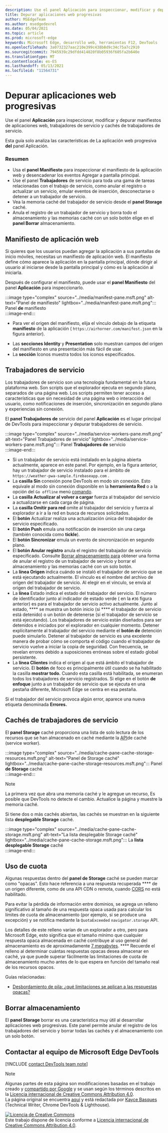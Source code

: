 ```yaml
---
description: Use el panel Aplicación para inspeccionar, modificar y depurar manifiestos de aplicaciones web, trabajadores de servicio y cachés de trabajadores de servicio.
title: Depurar aplicaciones web progresivas
author: MSEdgeTeam
ms.author: msedgedevrel
ms.date: 05/04/2021
ms.topic: article
ms.prod: microsoft-edge
keywords: Microsoft Edge, desarrollo web, herramientas F12, DevTools
ms.openlocfilehash: 3a0732327aac210e399c438b8d9c34c75a7c2910
ms.sourcegitcommit: 7945939c29dfdd414020f8b05936f605fa2b640e
ms.translationtype: MT
ms.contentlocale: es-ES
ms.lasthandoff: 05/13/2021
ms.locfileid: "11564731"
---
```

<!-- Copyright Kayce Basques 

   Licensed under the Apache License, Version 2.0 (the "License");
   you may not use this file except in compliance with the License.
   You may obtain a copy of the License at

       https://www.apache.org/licenses/LICENSE-2.0

   Unless required by applicable law or agreed to in writing, software
   distributed under the License is distributed on an "AS IS" BASIS,
   WITHOUT WARRANTIES OR CONDITIONS OF ANY KIND, either express or implied.
   See the License for the specific language governing permissions and
   limitations under the License.  -->  
# <a name="debug-progressive-web-apps"></a>Depurar aplicaciones web progresivas  

Use el panel **Aplicación** para inspeccionar, modificar y depurar manifiestos de aplicaciones web, trabajadores de servicio y cachés de trabajadores de servicio.  

<!--Related Guides:  

*   [Progressive Web Apps](/web/progressive-web-apps)  -->

<!--TODO:  Link web "Progressive Web Apps" section when available. -->

Esta guía solo analiza las características de La aplicación web progresiva **del** panel Aplicación.  <!--If you're looking for help on the other panes, check out the last section of this guide, [Other Application panel guides](#other-application-panel-guides).  -->

<!--TODO:  Link to sections when available. -->

### <a name="summary"></a>Resumen  

*   Usa el **panel Manifiesto** para inspeccionar el manifiesto de la aplicación web y desencadenar los eventos Agregar a pantalla principal.  
*   Use el panel **Trabajadores** de servicio para toda una gama de tareas relacionadas con el trabajo de servicio, como anular el registro o actualizar un servicio, emular eventos de inserción, desconectarse o detener a un trabajador de servicio.  
*   Vea la memoria caché del trabajador de servicio desde el **panel Storage** caché.  
*   Anula el registro de un trabajador de servicio y borra todo el almacenamiento y las memorias caché con un solo botón elige en el **panel Borrar** almacenamiento.  
    
## <a name="web-app-manifest"></a>Manifiesto de aplicación web  

Si quieres que los usuarios puedan agregar la aplicación a sus pantallas de inicio móviles, necesitas un manifiesto de aplicación web.  El manifiesto define cómo aparece la aplicación en la pantalla principal, dónde dirigir al usuario al iniciarse desde la pantalla principal y cómo es la aplicación al iniciarla.  

<!--Related Guides:  

*   [Improve user experiences with a Web App Manifest](/web/fundamentals/web-app-manifest)  
*   [Using App Install Banners](/web/fundamentals/app-install-banners)  -->

<!--TODO:  Link to sections when available. -->

Después de configurar el manifiesto, puede usar el **panel Manifiesto** del panel **Aplicación** para inspeccionarlo.  

:::image type="complex" source="../media/manifest-pane.msft.png" alt-text="Panel de manifiesto" lightbox="../media/manifest-pane.msft.png":::
   Panel **de** manifiesto  
:::image-end:::  

*   Para ver el origen del manifiesto, elija el vínculo debajo de la etiqueta **manifiesto** de la aplicación \( `https://airhorner.com/manifest.json` en la figura anterior\).  
<!-- *   Choose the **Add to homescreen** button to simulate an Add to Homescreen event.  Check out the next section for more information.  -->  
*   Las **secciones Identity** y **Presentation** solo muestran campos del origen del manifiesto en una presentación más fácil de usar.  
*   La **sección** Iconos muestra todos los iconos especificados.  
    
<!--### Simulate Add to Homescreen events  -->

<!--A web app may only be added to a homescreen when the site is visited at least twice, with at least five minutes between visits.  While developing or debugging your Add to Homescreen workflow, the criteria is potentially inconvenient.  
The **Add to homescreen** button on the **App Manifest** pane lets you simulate Add to Homescreen events whenever you want.  -->

<!--You may test out this feature with the [Microsoft I/O 2016 progressive web app](https://events.alpahabet.com/io2016/), which has proper support for Add to Homescreen.  Choosing on **Add to Homescreen** while the app is open prompts Microsoft Edge to display the "add this site to your shelf" banner, which is the desktop equivalent of the "add to homescreen" banner for mobile devices.  -->

<!--  
:::image type="complex" source="../media/io.msft.png" alt-text="Add to desktop shelf" lightbox="../media/io.msft.png":::
   Add to desktop shelf  
:::image-end:::
-->  

<!--
> [!Tip]
> Keep the **Console** drawer open while simulating Add to Homescreen events.  The Console tells you if your manifest has any issues and logs other information about the Add to Homescreen lifecycle.  -->

<!--The **Add to Homescreen** feature may not yet simulate the workflow for mobile devices.  Notice how the "add to shelf" prompt was triggered in the screenshot above, even though DevTools is in Device Mode.  However, if you may successfully add your app to your desktop shelf, then it works for mobile, too.  -->

<!-- TODO: Rework content after sample app is created. -->

<!--If you want to test out the genuine mobile experience, you may connect a real mobile device to DevTools via **remote debugging**, and then choose the **Add to Homescreen** button \(on DevTools\) to trigger the "add to homescreen" prompt on the connected mobile device.  -->

<!--TODO:  Link Debug "remote debugging" sections when available. -->

## <a name="service-workers"></a>Trabajadores de servicio  

Los trabajadores de servicio son una tecnología fundamental en la futura plataforma web.  Son scripts que el explorador ejecuta en segundo plano, separados de una página web.  Los scripts permiten tener acceso a características que sin necesidad de una página web o interacción del usuario, como notificaciones de inserción, sincronización en segundo plano y experiencias sin conexión.  

<!--Related Guides:  

*   [Intro to Service Workers](/web/fundamentals/primers/service-worker)  
*   [Push Notifications: Timely, Relevant, and Precise](/web/fundamentals/push-notifications)  -->  
    
<!--TODO:  Link to sections when available. -->  

El **panel Trabajadores de** servicio del panel **Aplicación** es el lugar principal de DevTools para inspeccionar y depurar trabajadores de servicio.  

:::image type="complex" source="../media/service-workers-pane.msft.png" alt-text="Panel Trabajadores de servicio" lightbox="../media/service-workers-pane.msft.png":::
   Panel **Trabajadores de** servicio  
:::image-end:::  

*   Si un trabajador de servicio está instalado en la página abierta actualmente, aparece en este panel.  Por ejemplo, en la figura anterior, hay un trabajador de servicio instalado para el ámbito de `https://weather-pwa-sample.firebaseapp.com` .  
*   La **casilla Sin** conexión pone DevTools en modo sin conexión.  Esto equivale al modo sin conexión disponible en la **herramienta Red** o a la opción del `Go offline` menú [comando][DevtoolsCommandMenuIndex].  
*   La **casilla Actualizar al volver a cargar** fuerza al trabajador del servicio a actualizarse en cada carga de página.  
*   La **casilla Omitir para red** omite al trabajador del servicio y fuerza al explorador a ir a la red en busca de recursos solicitados.  
*   El **botón** Actualizar realiza una actualización única del trabajador de servicio especificado.  
*   El **botón Push** emula una notificación de inserción sin una carga \(también conocida como **tickle**\).  
*   El **botón Sincronizar** emula un evento de sincronización en segundo plano.  
*   El **botón Anular registro** anula el registro del trabajador de servicio especificado.  Consulte [Borrar almacenamiento para](#clear-storage) obtener una forma de anular el registro de un trabajador de servicio y borrar el almacenamiento y las memorias caché con un solo botón.  
*   La **línea Origen** indica cuándo se instaló el trabajador de servicio que se está ejecutando actualmente.  El vínculo es el nombre del archivo de origen del trabajador de servicio.  Al elegir en el vínculo, se envía al origen del trabajador de servicio.  
*   La **línea** Estado indica el estado del trabajador del servicio.  El número de identificador junto al indicador de estado verde \( en la `#36` figura anterior\) es para el trabajador de servicio activo actualmente.  Junto al estado, **** se muestra un botón inicio \(si **** el trabajador de servicio está detenido\) o un botón de detenerse \(si el trabajador de servicio se está ejecutando\).  Los trabajadores de servicio están diseñados para ser detenidos e iniciados por el explorador en cualquier momento.  Detener explícitamente al trabajador del servicio mediante el **botón de** detención puede simularlo.  Detener al trabajador de servicio es una excelente manera de probar cómo se comporta el código cuando el trabajador de servicio vuelve a iniciar la copia de seguridad.  Con frecuencia, se revelan errores debido a suposiciones erróneas sobre el estado global persistente.  
*   La **línea Clientes** indica el origen al que está ámbito el trabajador de servicio.  El **botón** de foco es principalmente útil cuando se ha habilitado la casilla **mostrar todo.**  Cuando esta casilla está habilitada, se enumeran todos los trabajadores de servicio registrados.  Si elige en el botón **de enfoque** junto a un trabajador de servicio que se ejecuta en una pestaña diferente, Microsoft Edge se centra en esa pestaña.  
    
Si el trabajador del servicio provoca algún error, aparece una nueva etiqueta denominada **Errores.**  

<!--  
:::image type="complex" source="../media/sw-error.msft.png" alt-text="Service worker with errors" lightbox="../media/sw-error.msft.png":::
   Service worker with errors  
:::image-end:::
-->  

<!--TODO:  Capture Service Worker Errors sample when available. -->
<!--TODO:  Link Web "How tickle works" sections when available. -->

## <a name="service-worker-caches"></a>Cachés de trabajadores de servicio  

El **panel Storage** caché proporciona una lista de solo lectura de los recursos que se han almacenado en caché mediante la [API][MDNWebCacheAPI]de caché \(service worker\).  

:::image type="complex" source="../media/cache-pane-cache-storage-resources.msft.png" alt-text="Panel de Storage caché" lightbox="../media/cache-pane-cache-storage-resources.msft.png":::
   Panel **de Storage** caché  
:::image-end:::  

> [!NOTE]
> La primera vez que abra una memoria caché y le agregue un recurso, Es posible que DevTools no detecte el cambio.  Actualice la página y muestre la memoria caché.  

Si tiene dos o más cachés abiertas, las cachés se muestran en la siguiente lista **desplegable Storage** caché.  

:::image type="complex" source="../media/cache-pane-cache-storage.msft.png" alt-text="La lista desplegable Storage caché" lightbox="../media/cache-pane-cache-storage.msft.png":::
   La **lista desplegable Storage** caché  
:::image-end:::  

## <a name="quota-usage"></a>Uso de cuota  

Algunas respuestas dentro del **panel de Storage** caché se pueden marcar como "opacas".  Esto hace referencia a una respuesta recuperada **** de un origen diferente, como de una API CDN o remota, cuando [CORS][FetchHttpCorsProtocol] no está habilitado.  

<!--TODO:  Link Web "CDN" section when available. -->  
<!--TODO:  Link Web "opaque" section when available. -->

Para evitar la pérdida de información entre dominios, se agrega un relleno significativo al tamaño de una respuesta opaca usada para calcular los límites de cuota de almacenamiento \(por ejemplo, si se produce una excepción\) y se notifica mediante la `QuotaExceeded` `navigator.storage` API.  

<!--TODO:  Link Estimating "`navigator.storage` API" sections when available. -->

Los detalles de este relleno varían de un explorador a otro, pero para Microsoft Edge, esto significa que el tamaño mínimo que cualquier respuesta opaca almacenada en caché contribuye al uso general del almacenamiento es de aproximadamente [7 megabytes][ChromiumIssues796060#c17]. ****  Recuerde el relleno al determinar cuántas respuestas opacas desea almacenar en caché, ya que puede superar fácilmente las limitaciones de cuota de almacenamiento mucho antes de lo que espera en función del tamaño real de los recursos opacos.  

Guías relacionadas:  

*   [Desbordamiento de pila: ¿qué limitaciones se aplican a las respuestas opacas?][StackOverflowLimitationsForOpaqueResponses]  
<!--*   [Alphabet work container: Understanding Storage Quota](/web/tools/Alphabet-work-container/guides/storage-quota#beware_of_opaque_responses)  -->
    
<!--TODO:  Link Work container storage quota for opaque responses section when available. -->

## <a name="clear-storage"></a>Borrar almacenamiento  

El **panel Storage** borrar es una característica muy útil al desarrollar aplicaciones web progresivas.  Este panel permite anular el registro de los trabajadores del servicio y borrar todas las cachés y el almacenamiento con un solo botón.  <!--Check out the section below to learn more.  -->

<!--Related Guides:  

*   [Clear Storage](/iterate/manage-data/local-storage#clear-storage)  -->
    
<!--TODO:  Link to sections when available. -->

<!--## Other Application panel guides   

Check out the guides below for more help on the other panes of the **Application** panel.  

Related Guides:  

*   [Inspect page resources](/iterate/manage-data/page-resources)  
*   [Inspect and manage local storage and caches](/iterate/manage-data/local-storage)  -->
    
## <a name="getting-in-touch-with-the-microsoft-edge-devtools-team"></a>Contactar al equipo de Microsoft Edge DevTools  

[!INCLUDE [contact DevTools team note](../includes/contact-devtools-team-note.md)]  

<!-- links -->  

[DevtoolsCommandMenuIndex]: ../command-menu/index.md "Ejecutar comandos con el menú de comandos DevTools de Microsoft Edge | Microsoft Docs"  

[ChromiumIssues796060#c17]: https://bugs.chromium.org/p/chromium/issues/detail?id=796060#c17 "Chromium Problema 796060: El valor Storage caché aumenta en cada actualización cuando el código de Analytics está en el html"  

[FetchHttpCorsProtocol]: https://fetch.spec.whatwg.org/#http-cors-protocol  

[MDNWebCacheAPI]: https://developer.mozilla.org/docs/Web/API/Cache "Caché: API web | MDN"  

[StackOverflowLimitationsForOpaqueResponses]: https://stackoverflow.com/q/39109789/385997 "Desbordamiento de pila: ¿qué limitaciones se aplican a las respuestas opacas?"  

<!--[WebEstimatingAvailableStorageSpace]: whats-new/2017/08/estimating-available-storage-space  -->
<!--[RemoteDebugging]: /debug/remote-debugging/remote-debugging  -->

<!--[WebHowPushWorks]: /web/fundamentals/push-notifications/how-push-works  -->  
<!--[WebGlossaryCDN]: /web/fundamentals/glossary#CDN  -->
<!--[WebGlossaryOpaque]: /web/fundamentals/glossary#opaque-response  -->

> [!NOTE]
> Algunas partes de esta página son modificaciones basadas en el trabajo creado y [compartido por Google][GoogleSitePolicies] y se usan según los términos descritos en la [Licencia internacional de Creative Commons Attribution 4.0][CCA4IL].  
> La página original se encuentra [aquí](https://developers.google.com/web/tools/chrome-devtools/progressive-web-apps) y está redactada por [Kayce Basques][KayceBasques] \(Technical Writer, Chrome DevTools \& Lighthouse\).  

[![Licencia de Creative Commons][CCby4Image]][CCA4IL]  
Este trabajo dispone de licencia conforme a [Licencia internacional de Creative Commons Attribution 4.0][CCA4IL].  

[CCA4IL]: https://creativecommons.org/licenses/by/4.0  
[CCby4Image]: https://i.creativecommons.org/l/by/4.0/88x31.png  
[GoogleSitePolicies]: https://developers.google.com/terms/site-policies  
[KayceBasques]: https://developers.google.com/web/resources/contributors#kayce-basques  

